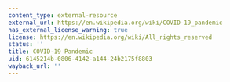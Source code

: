 ```yaml
---
content_type: external-resource
external_url: https://en.wikipedia.org/wiki/COVID-19_pandemic
has_external_license_warning: true
license: https://en.wikipedia.org/wiki/All_rights_reserved
status: ''
title: COVID-19 Pandemic
uid: 6145214b-0806-4142-a144-24b2175f8803
wayback_url: ''
---
```


